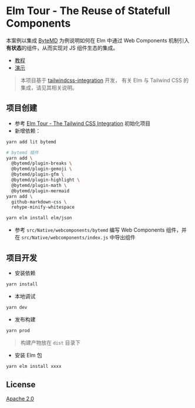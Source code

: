 Elm Tour - The Reuse of Statefull Components
=========================================

本案例以集成
[ByteMD](https://github.com/bytedance/bytemd)
为例说明如何在 Elm 中通过 Web Components
机制引入**有状态**的组件，从而实现对 JS 组件生态的集成。

- [教程](https://studio.crazydan.org/blog/elm-tour-for-reuse-statefull-components)
- [演示](https://flytreeleft-elm-tour.netlify.app/reuse-statefull-components)

> 本项目基于 [tailwindcss-integration](../tailwindcss-integration/) 开发，
> 有关 Elm 与 Tailwind CSS 的集成，请见其相关说明。

## 项目创建

- 参考
  [Elm Tour - The Tailwind CSS Integration](../tailwindcss-integration/README.md#项目创建)
  初始化项目
- 新增依赖：

```bash
yarn add lit bytemd

# bytemd 插件
yarn add \
  @bytemd/plugin-breaks \
  @bytemd/plugin-gemoji \
  @bytemd/plugin-gfm \
  @bytemd/plugin-highlight \
  @bytemd/plugin-math \
  @bytemd/plugin-mermaid
yarn add \
  github-markdown-css \
  rehype-minify-whitespace

yarn elm install elm/json
```

- 参考 `src/Native/webcomponents/bytemd`
  编写 Web Components 组件，并在
  `src/Native/webcomponents/index.js` 中导出组件

## 项目开发

- 安装依赖

```bash
yarn install
```

- 本地调试

```bash
yarn dev
```

- 发布构建

```bash
yarn prod
```

> 构建产物放在 `dist` 目录下

- 安装 Elm 包

```bash
yarn elm install xxxx
```

## License

[Apache 2.0](./LICENSE)
